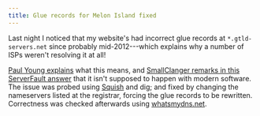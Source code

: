 ```yaml
---
title: Glue records for Melon Island fixed
---
```


Last night I noticed that my website's had incorrect glue records at `*.gtld-servers.net` since probably mid-2012---which explains why a number of ISPs weren't resolving it at all!

[Paul Young explains][P] what this means, and [SmallClanger remarks in this ServerFault answer][SC] that it isn't supposed to happen with modern software. The issue was probed using [Squish][Sq] and dig; and fixed by changing the nameservers listed at the registrar, forcing the glue records to be rewritten. Correctness was checked afterwards using [whatsmydns.net][W].

[P]: http://neuralfibre.com/paul/it/dns-ns-records-are-not-glue-records-or-how-to-break-your-dns-delegation
[SC]: http://serverfault.com/questions/210317/#answer-210403
[Sq]: http://dns.squish.net/
[W]: https://www.whatsmydns.net/
